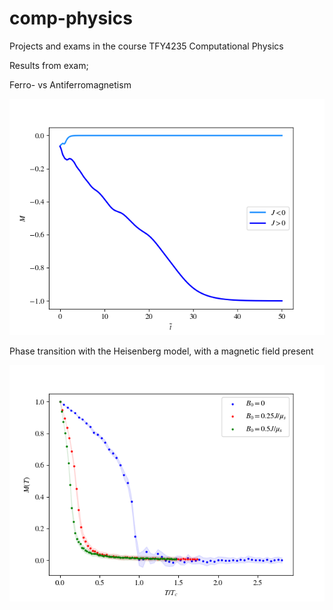 # comp-physics
Projects and exams in the course TFY4235 Computational Physics 



Results from exam;


Ferro- vs Antiferromagnetism


![Magnetism](Exam_Magnons_and_magnetization/Images/chain_M.png)


Phase transition with the Heisenberg model, with a magnetic field present


![Phase_transition](Exam_Magnons_and_magnetization/Images/many_PT_normed.png)

